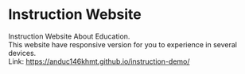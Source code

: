 # Instruction Website
Instruction Website About Education.
<br/> This website have responsive version for you to experience in several devices. 
<br/> Link: https://anduc146khmt.github.io/instruction-demo/
